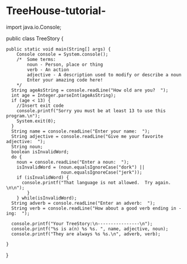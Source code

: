 # TreeHouse-tutorial-

import java.io.Console;
 
public class TreeStory {
    
    public static void main(String[] args) {
        Console console = System.console();
        /*  Some terms:
            noun - Person, place or thing
            verb - An action
            adjective - A description used to modify or describe a noun
            Enter your amazing code here!
        */
      String ageAsString = console.readLine("How old are you?  ");
      int age = Integer.parseInt(ageAsString);
      if (age < 13) {
        //Insert exit code
        console.printf("Sorry you must be at least 13 to use this program.\n");
        System.exit(0);
      }
      String name = console.readLine("Enter your name:  ");
      String adjective = console.readLine("Give me your favorite adjective:  ");
      String noun;
      boolean isInvalidWord;
      do {
        noun = console.readLine("Enter a noun:  ");
        isInvalidWord = (noun.equalsIgnoreCase("dork") ||
                         noun.equalsIgnoreCase("jerk"));
        if (isInvalidWord) {
          console.printf("That language is not allowed.  Try again. \n\n");
            }
        } while(isInvalidWord);
      String adverb = console.readLine("Enter an adverb:  ");
      String verb = console.readLine("How about a good verb ending in -ing:  ");
      
      console.printf("Your TreeStory:\n----------------\n");
      console.printf("%s is a(n) %s %s. ", name, adjective, noun);
      console.printf("They are always %s %s.\n", adverb, verb);
      
    }
    
}
